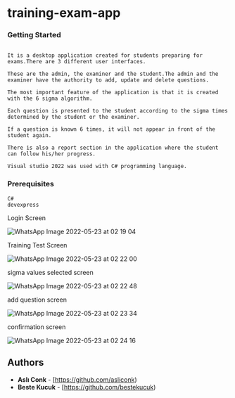 # training-exam-app

### Getting Started
```

It is a desktop application created for students preparing for exams.There are 3 different user interfaces.

These are the admin, the examiner and the student.The admin and the examiner have the authority to add, update and delete questions.

The most important feature of the application is that it is created with the 6 sigma algorithm.

Each question is presented to the student according to the sigma times determined by the student or the examiner.

If a question is known 6 times, it will not appear in front of the student again. 

There is also a report section in the application where the student can follow his/her progress.

Visual studio 2022 was used with C# programming language.

```

### Prerequisites
```
C#
devexpress
```

Login Screen

![WhatsApp Image 2022-05-23 at 02 19 04](https://user-images.githubusercontent.com/73111871/169720369-f40f76b0-2900-43fd-b73a-5404611a8216.jpeg)

Training Test Screen

![WhatsApp Image 2022-05-23 at 02 22 00](https://user-images.githubusercontent.com/73111871/169720454-8476db62-9e6d-4a46-876f-91a9cfe21c38.jpeg)

sigma values ​​selected screen

![WhatsApp Image 2022-05-23 at 02 22 48](https://user-images.githubusercontent.com/73111871/169720466-b6fac62c-c19c-473d-915a-d73dc46c5a5c.jpeg)

add question screen

![WhatsApp Image 2022-05-23 at 02 23 34](https://user-images.githubusercontent.com/73111871/169720485-459251c2-d67a-4f9c-ab2f-ad6de232936b.jpeg)

confirmation screen

![WhatsApp Image 2022-05-23 at 02 24 16](https://user-images.githubusercontent.com/73111871/169720506-2cdbc9f3-b73f-4fcc-bdda-8be03a87b6f0.jpeg)



## Authors
* **Aslı Conk** - [https://github.com/asliconk)
* **Beste Kucuk** - [https://github.com/bestekucuk)
